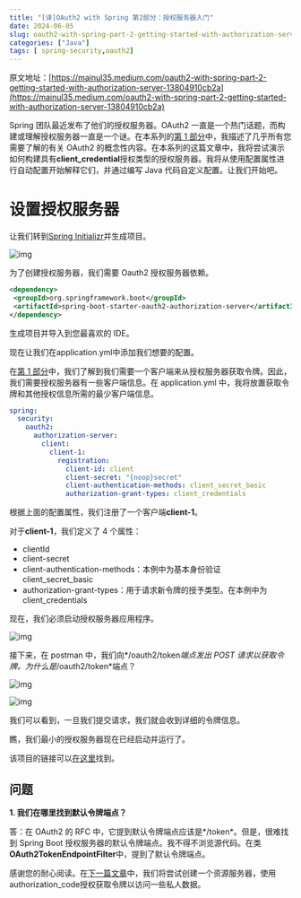 ```yaml
---
title: "[译]OAuth2 with Spring 第2部分：授权服务器入门"
date: 2024-06-05
slug: oauth2-with-spring-part-2-getting-started-with-authorization-server
categories: ["Java"]
tags: [ spring-security,oauth2]
---
```


原文地址：[https://mainul35.medium.com/oauth2-with-spring-part-2-getting-started-with-authorization-server-13804910cb2a](https://mainul35.medium.com/oauth2-with-spring-part-2-getting-started-with-authorization-server-13804910cb2a)



Spring 团队最近发布了他们的授权服务器。OAuth2 一直是一个热门话题，而构建或理解授权服务器一直是一个谜。在本系列的[第 1 部分](/posts/2024/06/05/oauth2-with-spring-part-1-knowing-the-basic-concepts/)中，我描述了几乎所有您需要了解的有关 OAuth2 的概念性内容。在本系列的这篇文章中，我将尝试演示如何构建具有**client_credential**授权类型的授权服务器。我将从使用配置属性进行自动配置开始解释它们，并通过编写 Java 代码自定义配置。让我们开始吧。

# 设置授权服务器

让我们转到[Spring Initializr](https://start.spring.io/)并生成项目。

![img](https://miro.medium.com/v2/resize:fit:1400/1*zgDd5LlL4FiHrLfnyt1nQg.png)

为了创建授权服务器，我们需要 Oauth2 授权服务器依赖。

```xml
<dependency>
 <groupId>org.springframework.boot</groupId>
 <artifactId>spring-boot-starter-oauth2-authorization-server</artifactId>
</dependency>
```

生成项目并导入到您最喜欢的 IDE。

现在让我们在application.yml中添加我们想要的配置。

在[第 1 部分](/posts/2024/06/05/oauth2-with-spring-part-1-knowing-the-basic-concepts/)中，我们了解到我们需要一个客户端来从授权服务器获取令牌。因此，我们需要授权服务器有一些客户端信息。在 application.yml 中，我将放置获取令牌和其他授权信息所需的最少客户端信息。

```yml
spring:
  security:
    oauth2:
      authorization-server:
        client:
          client-1:
            registration:
              client-id: client
              client-secret: "{noop}secret"
              client-authentication-methods: client_secret_basic
              authorization-grant-types: client_credentials
```

根据上面的配置属性，我们注册了一个客户端**client-1**。

对于**client-1**，我们定义了 4 个属性：

- clientId
- client-secret
- client-authentication-methods：本例中为基本身份验证 client_secret_basic
- authorization-grant-types：用于请求新令牌的授予类型。在本例中为 client_credentials

现在，我们必须启动授权服务器应用程序。

![img](https://miro.medium.com/v2/resize:fit:1400/1*3lg54f7EHJ5f6qwT-dD69Q.png)

接下来，在 postman 中，我们向*/oauth2/token*端点发出 POST 请求以获取令牌。为什么是*/oauth2/token*端点？

![img](https://miro.medium.com/v2/resize:fit:1400/1*5_Rx8U7Sr2ZHXKR0oXVslQ.png)

![img](https://miro.medium.com/v2/resize:fit:1400/1*4a-hjxq-GHx4NjUH9Dg-2g.png)

我们可以看到，一旦我们提交请求，我们就会收到详细的令牌信息。

瞧，我们最小的授权服务器现在已经启动并运行了。

该项目的链接可以[在这里](https://github.com/mainul35/authorization-server-demo/tree/authorization-server-demo/getting-refresh-token)找到。

## 问题

**1. 我们在哪里找到默认令牌端点？**

答：在 OAuth2 的 RFC 中，它提到默认令牌端点应该是*/token*。但是，很难找到 Spring Boot 授权服务器的默认令牌端点。我不得不浏览源代码。在类**OAuth2TokenEndpointFilter**中，提到了默认令牌端点。

感谢您的耐心阅读。在[下一篇文章](/posts/2024/06/05/oauth2-with-spring-part-3-authorizing-oidc-client-with-via-authorization-code-grant-from-spring/)中，我们将尝试创建一个资源服务器，使用authorization_code授权获取令牌以访问一些私人数据。
